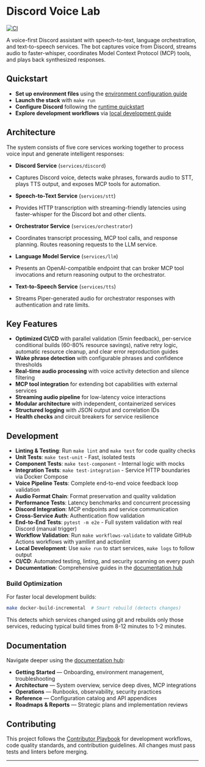 # Discord Voice Lab

[![CI][ci-badge]][ci-workflow]

A voice-first Discord assistant with speech-to-text, language orchestration, and text-to-speech services.
The bot captures voice from Discord, streams audio to faster-whisper, coordinates Model Context Protocol (MCP) tools, and plays back synthesized responses.

## Quickstart

-  **Set up environment files** using the [environment configuration guide](docs/getting-started/environment.md)
-  **Launch the stack** with `make run`
-  **Configure Discord** following the [runtime quickstart](docs/getting-started/runtime.md)
-  **Explore development workflows** via [local development guide](docs/getting-started/local-development.md)

## Architecture

The system consists of five core services working together to process voice input and generate intelligent responses:

-  **Discord Service** (`services/discord`)
  -  Captures Discord voice, detects wake phrases, forwards audio to STT, plays TTS output, and exposes MCP tools for automation.

-  **Speech-to-Text Service** (`services/stt`)
  -  Provides HTTP transcription with streaming-friendly latencies using faster-whisper for the Discord bot and other clients.

-  **Orchestrator Service** (`services/orchestrator`)
  -  Coordinates transcript processing, MCP tool calls, and response planning. Routes reasoning requests to the LLM service.

-  **Language Model Service** (`services/llm`)
  -  Presents an OpenAI-compatible endpoint that can broker MCP tool invocations and return reasoning output to the orchestrator.

-  **Text-to-Speech Service** (`services/tts`)
  -  Streams Piper-generated audio for orchestrator responses with authentication and rate limits.

## Key Features

-  **Optimized CI/CD** with parallel validation (5min feedback), per-service conditional builds (60-80% resource savings), native retry logic, automatic resource cleanup, and clear error reproduction guides
-  **Wake phrase detection** with configurable phrases and confidence thresholds
-  **Real-time audio processing** with voice activity detection and silence filtering
-  **MCP tool integration** for extending bot capabilities with external services
-  **Streaming audio pipeline** for low-latency voice interactions
-  **Modular architecture** with independent, containerized services
-  **Structured logging** with JSON output and correlation IDs
-  **Health checks** and circuit breakers for service resilience

## Development

-  **Linting & Testing**: Run `make lint` and `make test` for code quality checks
-  **Unit Tests**: `make test-unit` - Fast, isolated tests
-  **Component Tests**: `make test-component` - Internal logic with mocks
-  **Integration Tests**: `make test-integration` - Service HTTP boundaries via Docker Compose
  -  **Voice Pipeline Tests**: Complete end-to-end voice feedback loop validation
  -  **Audio Format Chain**: Format preservation and quality validation
  -  **Performance Tests**: Latency benchmarks and concurrent processing
  -  **Discord Integration**: MCP endpoints and service communication
  -  **Cross-Service Auth**: Authentication flow validation
-  **End-to-End Tests**: `pytest -m e2e` - Full system validation with real Discord (manual trigger)
-  **Workflow Validation**: Run `make workflows-validate` to validate GitHub Actions workflows with yamllint and actionlint
-  **Local Development**: Use `make run` to start services, `make logs` to follow output
-  **CI/CD**: Automated testing, linting, and security scanning on every push
-  **Documentation**: Comprehensive guides in the [documentation hub](docs/README.md)

### Build Optimization

For faster local development builds:

```bash
make docker-build-incremental  # Smart rebuild (detects changes)
```

This detects which services changed using git and rebuilds only those services, reducing typical build times from 8-12 minutes to 1-2 minutes.

## Documentation

Navigate deeper using the [documentation hub](docs/README.md):

-  **Getting Started** — Onboarding, environment management, troubleshooting
-  **Architecture** — System overview, service deep dives, MCP integrations  
-  **Operations** — Runbooks, observability, security practices
-  **Reference** — Configuration catalog and API appendices
-  **Roadmaps & Reports** — Strategic plans and implementation reviews

## Contributing

This project follows the [Contributor Playbook](AGENTS.md) for development workflows, code quality standards, and contribution guidelines. All changes must pass tests and linters before merging.

---

[ci-badge]: https://github.com/gabrielpreston/audio-orchestrator/actions/workflows/ci.yaml/badge.svg
[ci-workflow]: https://github.com/gabrielpreston/audio-orchestrator/actions/workflows/ci.yaml
